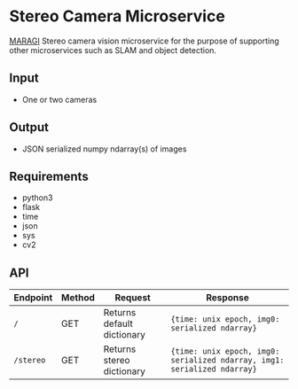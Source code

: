 # Stereo Camera Microservice

[MARAGI](https://github.com/benjaminharper2/maragi) Stereo camera vision microservice for the purpose of supporting other microservices such as SLAM and object detection.

## Input

* One or two cameras

## Output

* JSON serialized numpy ndarray(s) of images

## Requirements

* python3
* flask
* time
* json
* sys
* cv2

## API

Endpoint | Method | Request | Response
--- | --- | --- | ---
`/` | GET | Returns default dictionary | `{time: unix epoch, img0: serialized ndarray}`
`/stereo` | GET | Returns stereo dictionary | `{time: unix epoch, img0: serialized ndarray, img1: serialized ndarray}`
